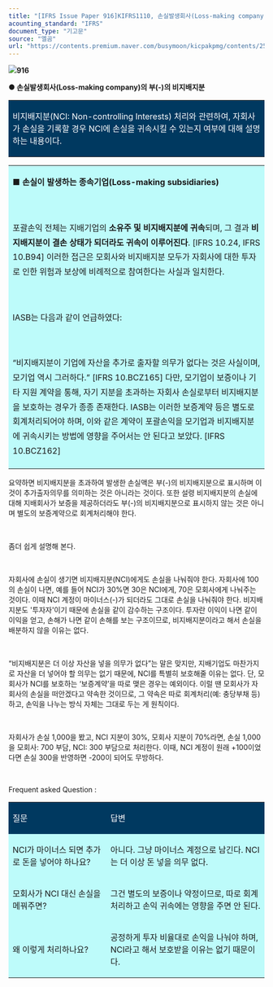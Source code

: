```yaml
---
title: "[IFRS Issue Paper 916]KIFRS1110, 손실발생회사(Loss-making company)의 부(-)의 비지배지분"
acounting_standard: "IFRS"
document_type: "기고문"
source: "엘곰"
url: "https://contents.premium.naver.com/busymoon/kicpakpmg/contents/250716075051470ri"
---
```

![](https://n2.news.naver.com/l.gif?type=content)**916**

**● 손실발생회사(Loss-making company)의 부(-)의 비지배지분**

<table style=""><tbody><tr><td colspan="3" rowspan="1" style="width: 100.0%; height: 61.0px;  background-color: #003960;"><div><p style=""><span style="color:#ffffff;">비지배지분(NCI: Non-controlling Interests) 처리와 관련하여, 자회사가 손실을 기록할 경우 NCI에 손실을 귀속시킬 수 있는지 여부에 대해 설명하는 내용이다.</span></p></div></td></tr></tbody></table>

<table style=""><tbody><tr><td colspan="3" rowspan="1" style="width: 100.0%; height: 129.0px;  background-color: #bdfbfa;"><div><p style="line-height:1.8;"><span style=""><b>■ 손실이 발생하는 종속기업(Loss-making subsidiaries)</b></span></p></div><div><p style="line-height:1.8;"><span style="">​</span></p></div><div><p style="line-height:1.8;"><span style="">포괄손익 전체는 지배기업의 </span><span style=""><b>소유주 및 비지배지분에 귀속</b></span><span style="">되며, 그 결과 </span><span style=""><b>비지배지분이 결손 상태가 되더라도 귀속이 이루어진다</b></span><span style="">. [IFRS 10.24, IFRS 10.B94] 이러한 접근은 모회사와 비지배지분 모두가 자회사에 대한 투자로 인한 위험과 보상에 비례적으로 참여한다는 사실과 일치한다.</span></p></div><div><p style="line-height:1.8;"><span style="">​</span></p></div><div><p style="line-height:1.8;"><span style="">IASB는 다음과 같이 언급하였다:</span></p></div><div><p style="line-height:1.8;"><span style="">​</span></p></div><div><p style="line-height:1.8;"><span style="">“비지배지분이 기업에 자산을 추가로 출자할 의무가 없다는 것은 사실이며, 모기업 역시 그러하다.” [IFRS 10.BCZ165] 다만, 모기업이 보증이나 기타 지원 계약을 통해, 자기 지분을 초과하는 자회사 손실로부터 비지배지분을 보호하는 경우가 종종 존재한다. IASB는 이러한 보증계약 등은 별도로 회계처리되어야 하며, 이와 같은 계약이 포괄손익을 모기업과 비지배지분에 귀속시키는 방법에 영향을 주어서는 안 된다고 보았다. [IFRS 10.BCZ162]</span></p></div></td></tr></tbody></table>

요약하면 비지배지분을 초과하여 발생한 손실액은 부(-)의 비지배지분으로 표시하며 이것이 추가출자의무를 의미하는 것은 아니라는 것이다. 또한 설령 비지배지분의 손실에 대해 지배회사가 보증을 제공하더라도 부(-)의 비지배지분으로 표시하지 않는 것은 아니며 별도의 보증계약으로 회계처리해야 한다.

​

좀더 쉽게 설명해 본다.

​

자회사에 손실이 생기면 비지배지분(NCI)에게도 손실을 나눠줘야 한다. 자회사에 100의 손실이 나면, 예를 들어 NCI가 30%면 30은 NCI에게, 70은 모회사에게 나눠주는 것이다. 이때 NCI 계정이 마이너스(-)가 되더라도 그대로 손실을 나눠줘야 한다. 비지배지분도 '투자자'이기 때문에 손실을 같이 감수하는 구조이다. 투자란 이익이 나면 같이 이익을 얻고, 손해가 나면 같이 손해를 보는 구조이므로, 비지배지분이라고 해서 손실을 배분하지 않을 이유는 없다.

​

“비지배지분은 더 이상 자산을 넣을 의무가 없다”는 말은 맞지만, 지배기업도 마찬가지로 자산을 더 넣어야 할 의무는 없기 때문에, NCI를 특별히 보호해줄 이유는 없다. 단, 모회사가 NCI를 보호하는 ‘보증계약’을 따로 맺은 경우는 예외이다. 이럴 땐 모회사가 자회사의 손실을 떠안겠다고 약속한 것이므로, 그 약속은 따로 회계처리(예: 충당부채 등) 하고, 손익을 나누는 방식 자체는 그대로 두는 게 원칙이다.

​

자회사가 손실 1,000을 봤고, NCI 지분이 30%, 모회사 지분이 70%라면, 손실 1,000을 모회사: 700 부담, NCI: 300 부담으로 처리한다. 이때, NCI 계정이 원래 +100이었다면 손실 300을 반영하면 -200이 되어도 무방하다.

​

Frequent asked Question :

<table style=""><tbody><tr><td colspan="1" rowspan="1" style="width: 38.239999999999995%; height: 40.0px;  background-color: #003960;"><div><p style=""><span style="color:#ffffff;">질문</span></p></div></td><td colspan="1" rowspan="1" style="width: 61.75999999999999%; height: 40.0px;  background-color: #003960;"><div><p style=""><span style="color:#ffffff;">답변</span></p></div></td></tr><tr><td colspan="1" rowspan="1" style="width: 38.239999999999995%; height: 40.0px;  background-color: #bdfbfa;"><div><p style=""><span style="">NCI가 마이너스 되면 추가로 돈을 넣어야 하나요?</span></p></div></td><td colspan="1" rowspan="1" style="width: 61.75999999999999%; height: 40.0px;  background-color: #bdfbfa;"><div><p style=""><span style="">아니다. 그냥 마이너스 계정으로 남긴다. NCI는 더 이상 돈 넣을 의무 없다.</span></p></div></td></tr><tr><td colspan="1" rowspan="1" style="width: 38.239999999999995%; height: 40.0px;  background-color: #bdfbfa;"><div><p style=""><span style="">모회사가 NCI 대신 손실을 메꿔주면?</span></p></div></td><td colspan="1" rowspan="1" style="width: 61.75999999999999%; height: 40.0px;  background-color: #bdfbfa;"><div><p style=""><span style="">그건 별도의 보증이나 약정이므로, 따로 회계 처리하고 손익 귀속에는 영향을 주면 안 된다.</span></p></div></td></tr><tr><td colspan="1" rowspan="1" style="width: 38.239999999999995%; height: 40.0px;  background-color: #bdfbfa;"><div><p style=""><span style="">왜 이렇게 처리하나요?</span></p></div></td><td colspan="1" rowspan="1" style="width: 61.75999999999999%; height: 40.0px;  background-color: #bdfbfa;"><div><p style=""><span style="">공정하게 투자 비율대로 손익을 나눠야 하며, NCI라고 해서 보호받을 이유는 없기 때문이다.</span></p></div></td></tr></tbody></table>

​